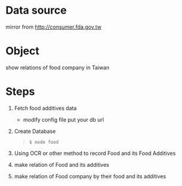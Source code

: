 # Data source

mirror from http://consumer.fda.gov.tw

# Object

show relations of food company in Taiwan

# Steps
1. Fetch food additives data
	* modify config file
		put your db url
2. Create Database
	> ```$ node food```
3. Using OCR or other method to record Food and its Food Additives

4. make relation of Food and its additives 

5. make relation of Food company by their food and its additives